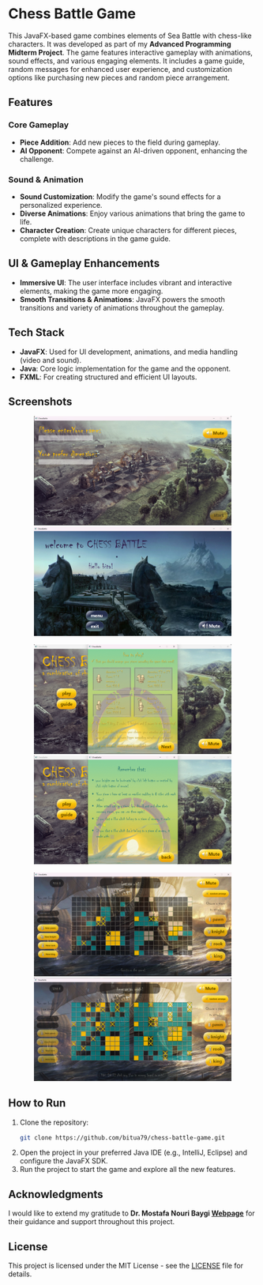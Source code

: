 
# Chess Battle Game

This JavaFX-based game combines elements of Sea Battle with chess-like characters. It was developed as part of my **Advanced Programming Midterm Project**. The game features interactive gameplay with animations, sound effects, and various engaging elements. It includes a game guide, random messages for enhanced user experience, and customization options like purchasing new pieces and random piece arrangement.

## Features
### Core Gameplay
- **Piece Addition**: Add new pieces to the field during gameplay.
- **AI Opponent**: Compete against an AI-driven opponent, enhancing the challenge.

### Sound & Animation
- **Sound Customization**: Modify the game's sound effects for a personalized experience.
- **Diverse Animations**: Enjoy various animations that bring the game to life.
- **Character Creation**: Create unique characters for different pieces, complete with descriptions in the game guide.

## UI & Gameplay Enhancements
- **Immersive UI**: The user interface includes vibrant and interactive elements, making the game more engaging.
- **Smooth Transitions & Animations**: JavaFX powers the smooth transitions and variety of animations throughout the gameplay.

## Tech Stack
- **JavaFX**: Used for UI development, animations, and media handling (video and sound).
- **Java**: Core logic implementation for the game and the opponent.
- **FXML**: For creating structured and efficient UI layouts.

## Screenshots
<p align="center">
   <img src="screenshots/menu.png" alt="Menu Screenshot" width="400"/>
   <img src="screenshots/welcome.png" alt="Welcome Screenshot" width="400"/>
</p>

<p align="center">
   <img src="screenshots/guide1.png" alt="Guide1 Screenshot" width="400"/>
   <img src="screenshots/guide2.png" alt="Guide2 Screenshot" width="400"/>
</p>

<p align="center">
   <img src="screenshots/game1.png" alt="Guide1 Screenshot" width="400"/>
   <img src="screenshots/game2.png" alt="Guide2 Screenshot" width="400"/>
</p>

## How to Run
1. Clone the repository:
   ```bash
   git clone https://github.com/bitua79/chess-battle-game.git
   ```
2. Open the project in your preferred Java IDE (e.g., IntelliJ, Eclipse) and configure the JavaFX SDK.
3. Run the project to start the game and explore all the new features.

## Acknowledgments
I would like to extend my gratitude to **Dr. Mostafa Nouri Baygi [Webpage](http://prof.um.ac.ir/nouribaygi)** for their guidance and support throughout this project.

## License
This project is licensed under the MIT License - see the [LICENSE](LICENSE) file for details.
